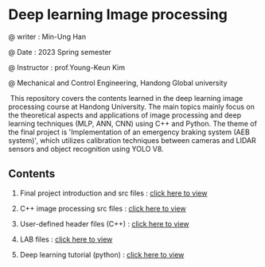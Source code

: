 # Deep learning Image processing

@ writer : Min-Ung Han

@ Date : 2023 Spring semester

@ Instructor : prof.Young-Keun Kim

@ Mechanical and Control Engineering, Handong Global university



​		This repository covers the contents learned in the deep learning image processing course at Handong University. The main topics mainly focus on the theoretical aspects and applications of image processing and deep learning techniques (MLP, ANN, CNN) using C++ and Python. The theme of the final project is 'Implementation of an emergency braking system (AEB system)', which utilizes calibration techniques between cameras and LIDAR sensors and object recognition using YOLO V8.



## Contents

1. Final project introduction and src files : [click here to view](https://github.com/HanMinung/DLIP)

   

2. C++ image processing src files : [click here to view](https://github.com/HanMinung/DLIP/tree/main/ImageProcessing_Tutorial)

   

3. User-defined header files (C++) : [click here to view](https://github.com/HanMinung/DLIP/tree/main/Include)

   

4. LAB files : [click here to view](https://github.com/HanMinung/DLIP/tree/main/Lab)

   

5. Deep learning tutorial (python) : [click here to view](https://github.com/HanMinung/DLIP/tree/main/DeepLearning_Tutorial)
